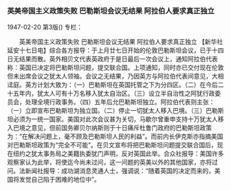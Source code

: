 ### 英美帝国主义政策失败  巴勒斯坦会议无结果  阿拉伯人要求真正独立

1947-02-20
第3版()
专栏：

　　英美帝国主义政策失败
    巴勒斯坦会议无结果
    阿拉伯人要求真正独立
    【新华社延安十七日电】综合各方报导：于上月廿七日开始的伦敦巴勒斯坦会议，已于十四日无结果而散。英外相贝文代表英政府于是日最后一次会议上，通知阿拉伯代表称：英国已决定将巴勒斯坦问题，提交联合国。上项通知，同时亦已交付现在伦敦但未出席会议之犹太人领袖。会议之无结果，乃因英方与阿拉伯代表间意见，大相迳庭。英方计划大致为：（一）巴勒斯坦在英国托管之下为分四区。（二）在今后二十五年内，犹太人可有十万名移入犹太自治区。（三）设立半自治性之阿犹行政委员会，处理全境行政事务。（四）五年后允巴勒斯坦独立。阿拉伯代表则主张：（一）立即宣布巴勒斯坦为独立国。（二）停止一切犹太人移入巴境。（三）巴勒斯坦必须为一统一国家。美国对此次会议甚为关切，马歇尔曾重申支持十万犹太人移入巴境之意见，但前国务卿贝尔纳斯则于十日痛斥杜鲁门政府的巴勒斯坦政策为：“在解决问题上，毫不顾及巴勒斯坦人民的利益”。而前内长伊克斯亦指摘美国对巴勒斯坦政策为“完全不可能”。在贝文宣布将把巴勒斯坦问题提交联合国后，现在纽约之犹太事务局之美籍执委犹门声明，反对英国此举。合众社报导：美国许多观察家认为此举，将使迄今尚未过问，这一问题的英美以外的其他国家，亦将过问。法新闻社报导：成功湖消息灵通人士，强调说：“随着英国的决定而来的，美国将发觉自己陷于困难的地位中”。

